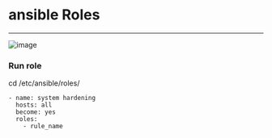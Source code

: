 # ansible Roles  
-------------------------------------
![image](https://github.com/rezaabedi1365/Devops/assets/117336743/72a4865f-54ba-4f67-9711-78d93e5e8285)



### Run role
cd /etc/ansible/roles/
```
- name: system hardening
  hosts: all
  become: yes
  roles:
    - rule_name
